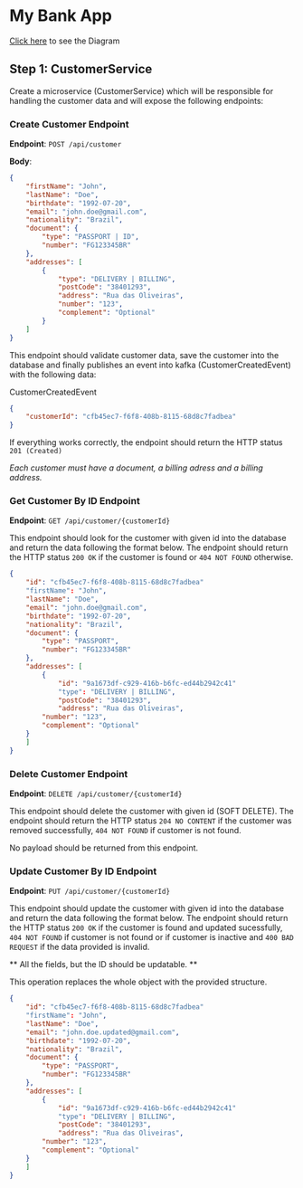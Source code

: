 # My Bank App

[Click here](https://mermaid.live/view/#eyJjb2RlIjoic2VxdWVuY2VEaWFncmFtXG4gICAgYWN0b3IgQ3VzdG9tZXJcbiAgICBwYXJ0aWNpcGFudCBNb2JpbGVBcHBcbiAgICBwYXJ0aWNpcGFudCBDdXN0b21lclNlcnZpY2VcbiAgICBwYXJ0aWNpcGFudCBLYWZrYVxuICAgIHBhcnRpY2lwYW50IEFjY291bnRTZXJ2aWNlXG4gICAgcGFydGljaXBhbnQgQ2FyZFNlcnZpY2VcbiAgICBwYXJ0aWNpcGFudCBMaW1pdFNlcnZpY2VcblxuICAgIGFjdGl2YXRlIEN1c3RvbWVyXG4gICAgQ3VzdG9tZXIgLT4-KyBNb2JpbGVBcHA6IHNpZ25zIHVwXG5cbiAgICBNb2JpbGVBcHAgLT4-KyBDdXN0b21lclNlcnZpY2U6IGNyZWF0ZXMgbmV3IGN1c3RvbWVyIChQT1NUIC9hcGkvY3VzdG9tZXIpXG4gICAgQ3VzdG9tZXJTZXJ2aWNlIC0-PiBDdXN0b21lclNlcnZpY2U6IHNhdmVzIGN1c3RvbWVyIGludG8gZGF0YWJhc2VcbiAgICBDdXN0b21lclNlcnZpY2UgLT4-IEthZmthOiBwdWJsaXNoZXMgQ3VzdG9tZXJDcmVhdGVkRXZlbnRcbiAgICBDdXN0b21lclNlcnZpY2UgLT4-LSBNb2JpbGVBcHA6IDIwMSAoQ1JFQVRFRClcbiAgICBNb2JpbGVBcHAgLT4-LSBDdXN0b21lcjogZGlzcGxheXMgdGhhdCBhY2NvdW50IGlzIGJlaW5nIGNyZWF0ZWQgYW5kIG1pZ2h0IHRha2Ugc29tZSB0aW1lXG4gICAgZGVhY3RpdmF0ZSBDdXN0b21lclxuXG5cbiAgICBLYWZrYSAtPj4gQWNjb3VudFNlcnZpY2U6IGNvbnN1bWVzIEN1c3RvbWVyQ3JlYXRlZEV2ZW50XG4gICAgYWN0aXZhdGUgQWNjb3VudFNlcnZpY2VcbiAgICBBY2NvdW50U2VydmljZSAtPj4gQWNjb3VudFNlcnZpY2U6IGdlbmVyYXRlIGFjY291bnQgKElCQU4pXG4gICAgQWNjb3VudFNlcnZpY2UgLT4-IEFjY291bnRTZXJ2aWNlOiBzYXZlIGFjY291bnQgaW50byBkYXRhYmFzZVxuICAgIEFjY291bnRTZXJ2aWNlIC0-PiBLYWZrYTogcHVibGlzaGVzIEFjY291bnRDcmVhdGVkRXZlbnRcbiAgICBkZWFjdGl2YXRlIEFjY291bnRTZXJ2aWNlXG5cbiAgICBLYWZrYSAtPj4gQ2FyZFNlcnZpY2U6IGNvbnN1bWVzIEFjY291bnRDcmVhdGVkRXZlbnRcbiAgICBhY3RpdmF0ZSBDYXJkU2VydmljZVxuICAgIENhcmRTZXJ2aWNlIC0-PiBDYXJkU2VydmljZTogZ2VuZXJhdGUgY2FyZCBkZXRhaWxzIChudW1iZXIgKyBjdnYgKyBuYW1lKVxuICAgIENhcmRTZXJ2aWNlIC0-PiBDYXJkU2VydmljZTogc2F2ZSBjYXJkIGludG8gZGF0YWJhc2VcbiAgICBDYXJkU2VydmljZSAtPj4gS2Fma2E6IHB1Ymxpc2hlcyBDYXJkQ3JlYXRlZEV2ZW50XG4gICAgZGVhY3RpdmF0ZSBDYXJkU2VydmljZVxuXG4gICAgS2Fma2EgLT4-IExpbWl0U2VydmljZTogY29uc3VtZXMgQWNjb3VudENyZWF0ZWRFdmVudFxuICAgIGFjdGl2YXRlIExpbWl0U2VydmljZVxuICAgIExpbWl0U2VydmljZSAtPj4gTGltaXRTZXJ2aWNlOiBkZWZpbmVzIGFjY291bnQgZGVmYXVsdCBsaW1pdHNcbiAgICBMaW1pdFNlcnZpY2UgLT4-IExpbWl0U2VydmljZTogc2F2ZSBhY2NvdW50IGxpbWl0IGludG8gZGF0YWJhc2VcbiAgICBMaW1pdFNlcnZpY2UgLT4-IEthZmthOiBwdWJsaXNoZXMgQWNjb3VudExpbWl0RGVmaW5lZEV2ZW50XG4gICAgZGVhY3RpdmF0ZSBMaW1pdFNlcnZpY2VcblxuICAgIEthZmthIC0-PiBMaW1pdFNlcnZpY2U6IGNvbnN1bWVzIENhcmRDcmVhdGVkRXZlbnRcbiAgICBhY3RpdmF0ZSBMaW1pdFNlcnZpY2VcbiAgICBMaW1pdFNlcnZpY2UgLT4-IExpbWl0U2VydmljZTogZGVmaW5lcyBjYXJkIGRlZmF1bHQgbGltaXRzXG4gICAgTGltaXRTZXJ2aWNlIC0-PiBMaW1pdFNlcnZpY2U6IHNhdmUgY2FyZCBsaW1pdHMgaW50byBkYXRhYmFzZVxuICAgIExpbWl0U2VydmljZSAtPj4gS2Fma2E6IHB1Ymxpc2hlcyBDYXJkTGltaXREZWZpbmVkRXZlbnRcbiAgICBkZWFjdGl2YXRlIExpbWl0U2VydmljZVxuICAgICBcbiAgICBcblxuXG5cblxuXG5cblxuIiwibWVybWFpZCI6IntcbiAgXCJ0aGVtZVwiOiBcImRlZmF1bHRcIlxufSIsInVwZGF0ZUVkaXRvciI6dHJ1ZSwiYXV0b1N5bmMiOnRydWUsInVwZGF0ZURpYWdyYW0iOnRydWV9) to see the Diagram 

## Step 1: CustomerService

Create a microservice (CustomerService) which will be responsible for handling the customer data and will expose the following endpoints:

### Create Customer Endpoint

**Endpoint**: `POST /api/customer`

**Body**: 
```json
{
    "firstName": "John",
    "lastName": "Doe",
    "birthdate": "1992-07-20",
    "email": "john.doe@gmail.com",
    "nationality": "Brazil",
    "document": {
        "type": "PASSPORT | ID",
        "number": "FG123345BR"
    },	
    "addresses": [
        {
            "type": "DELIVERY | BILLING",
            "postCode": "38401293",
            "address": "Rua das Oliveiras",
            "number": "123",
            "complement": "Optional"
        }
    ]
}
```

This endpoint should validate customer data, save the customer into the database and finally publishes an event into kafka (CustomerCreatedEvent) with the following data:

CustomerCreatedEvent
```json
{
    "customerId": "cfb45ec7-f6f8-408b-8115-68d8c7fadbea"
}
```

If everything works correctly, the endpoint should return the HTTP status  `201 (Created)`

*Each customer must have a document, a billing adress and a billing address.*

### Get Customer By ID Endpoint

**Endpoint**: `GET /api/customer/{customerId}`

This endpoint should look for the customer with given id into the database and return the data following the format below. The endpoint should return the HTTP status `200 OK` if the customer is found or `404 NOT FOUND` otherwise.

```json
{
    "id": "cfb45ec7-f6f8-408b-8115-68d8c7fadbea"
    "firstName": "John",
    "lastName": "Doe",
    "email": "john.doe@gmail.com",
    "birthdate": "1992-07-20",
    "nationality": "Brazil",
    "document": {
        "type": "PASSPORT",
        "number": "FG123345BR"
    },	
    "addresses": [
        {
            "id": "9a1673df-c929-416b-b6fc-ed44b2942c41"
            "type": "DELIVERY | BILLING",
            "postCode": "38401293",
            "address": "Rua das Oliveiras",
	    "number": "123",
	    "complement": "Optional"
	}
    ]
}
```

### Delete Customer Endpoint

**Endpoint**: `DELETE /api/customer/{customerId}`

This endpoint should delete the customer with given id (SOFT DELETE). The endpoint should return the HTTP status `204 NO CONTENT` if the customer was removed successfully, `404 NOT FOUND` if customer is not found.

No payload should be returned from this endpoint.


### Update Customer By ID Endpoint

**Endpoint**: `PUT /api/customer/{customerId}`

This endpoint should update the customer with given id into the database and return the data following the format below. The endpoint should return the HTTP status `200 OK` if the customer is found and updated sucessfully, `404 NOT FOUND` if customer is not found or if customer is inactive and `400 BAD REQUEST` if the data provided is invalid.

** All the fields, but the ID should be updatable. **

This operation replaces the whole object with the provided structure. 

```json
{
    "id": "cfb45ec7-f6f8-408b-8115-68d8c7fadbea"
    "firstName": "John",
    "lastName": "Doe",
    "email": "john.doe.updated@gmail.com",
    "birthdate": "1992-07-20",
    "nationality": "Brazil",
    "document": {
        "type": "PASSPORT",
        "number": "FG123345BR"
    },	
    "addresses": [
        {
            "id": "9a1673df-c929-416b-b6fc-ed44b2942c41"
            "type": "DELIVERY | BILLING",
            "postCode": "38401293",
            "address": "Rua das Oliveiras",
	    "number": "123",
	    "complement": "Optional"
	}
    ]
}
```



